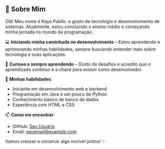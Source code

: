 ## 👋 Sobre Mim  

Olá! Meu nome é Kayo Pabllo. e gosto de tecnologia e desenvolvimento de sistemas. Atualmente, estou concluindo o ensino médio e começando minha jornada no mundo da programação.  

💻 **Iniciando minha caminhada no desenvolvimento** – Estou aprendendo e aprimorando minhas habilidades, sempre buscando entender mais sobre tecnologia e suas aplicações.  

🚀 **Curioso e sempre aprendendo** – Gosto de desafios e acredito que o aprendizado contínuo é a chave para evoluir como desenvolvedor.  

🔧 **Minhas habilidades**:  
- Iniciante em desenvolvimento web e backend  
- Programação em Java e um pouco de Python  
- Conhecimento básico de banco de dados  
- Experiência com HTML e CSS  

📫 **Como me encontrar**:  
- GitHub: [Seu Usuário](https://github.com/seu-usuario)  
- Email: seuemail@example.com  

Vamos crescer e construir algo incrível juntos! ✨  


